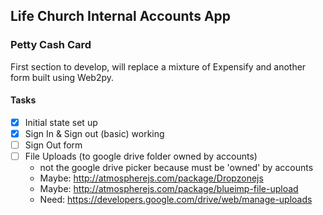 ## Life Church Internal Accounts App

### Petty Cash Card
First section to develop, will replace a mixture of Expensify and another form built using Web2py.

#### Tasks
- [x] Initial state set up
- [x] Sign In & Sign out (basic) working
- [ ] Sign Out form
- [ ] File Uploads (to google drive folder owned by accounts)
  - not the google drive picker because must be 'owned' by accounts
  - Maybe: http://atmospherejs.com/package/Dropzonejs
  - Maybe: http://atmospherejs.com/package/blueimp-file-upload
  - Need: https://developers.google.com/drive/web/manage-uploads
